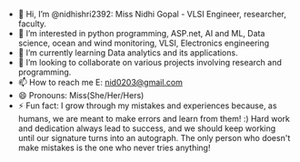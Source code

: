 - 👋 Hi, I’m @nidhishri2392: Miss Nidhi Gopal - VLSI Engineer, researcher, faculty.
- 👀 I’m interested in python programming, ASP.net, AI and ML, Data science, ocean and wind monitoring, VLSI, Electronics engineering
- 🌱 I’m currently learning Data analytics and its applications.
- 💞️ I’m looking to collaborate on various projects involving research and programming.
- 📫 How to reach me E: nid0203@gmail.com
- 😄 Pronouns: Miss(She/Her/Hers)
- ⚡ Fun fact: I grow through my mistakes and experiences because, as humans, we are meant to make errors and learn from them! :) Hard work and dedication always lead to success, and we should keep working until our signature turns into an autograph. The only person who doesn't make mistakes is the one who never tries anything!

<!---
nidhishri2392/nidhishri2392 is a ✨ special ✨ repository because its `README.md` (this file) appears on your GitHub profile.
You can click the Preview link to take a look at your changes.
--->
